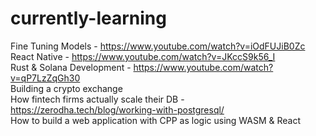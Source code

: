 # currently-learning

Fine Tuning Models - https://www.youtube.com/watch?v=iOdFUJiB0Zc  
React Native - https://www.youtube.com/watch?v=JKccS9k56_I  
Rust & Solana Development - https://www.youtube.com/watch?v=qP7LzZqGh30  
Building a crypto exchange  
How fintech firms actually scale their DB - https://zerodha.tech/blog/working-with-postgresql/  
How to build a web application with CPP as logic using WASM & React  


